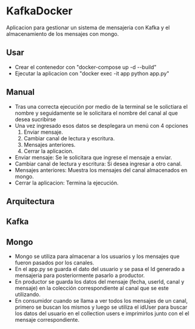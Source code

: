 # KafkaDocker

Aplicacion para gestionar un sistema de mensajeria con Kafka y el almacenamiento de los mensajes con mongo.

## Usar

* Crear el contenedor con "docker-compose up -d --build"
* Ejecutar la aplicacion con "docker exec -it app python app.py"

## Manual
* Tras una correcta ejecución por medio de la terminal se le solictiara el nombre y seguidamente se le solicitara el nombre del canal al que desea sucribirse 
* Una vez ingresado esos datos se desplegara un menú con 4 opciones 
    1. Enviar mensaje.
    2. Cambiar canal de lectura y escritura.
    3. Mensajes anteriores.
    4. Cerrar la aplicacion.
* Enviar mensaje: Se le solicitara que ingrese el mensaje a enviar.
* Cambiar canal de lectura y escritura: Si desea ingresar a otro canal.
* Mensajes anteriores: Muestra los mensajes del canal almacenados en mongo.
* Cerrar la aplicacion: Termina la ejecución.

## Arquitectura

## Kafka

## Mongo
* Mongo se utiliza para almacenar a los usuarios y los mensajes que fueron pasados por los canales.
* En el app.py se guarda el dato del usuario y se pasa el Id generado a mensajeria para posteriormente pasarlo a productor.
* En productor se guarda los datos del mensaje (fecha, userId, canal y mensaje) en la colección correspondiente al canal que se este utilizando.
* En consumidor cuando se llama a ver todos los mensajes de un canal, primero se buscan los mismos y luego se utiliza el idUser para buscar los datos del usuario en el collection users e imprimirlos junto con el el mensaje correspondiente. 